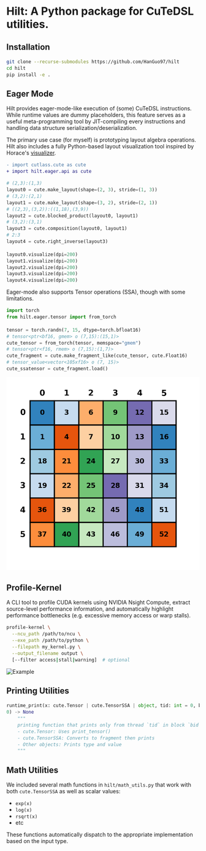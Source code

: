 # Hilt: A Python package for CuTeDSL utilities.

## Installation

```bash
git clone --recurse-submodules https://github.com/HanGuo97/hilt
cd hilt
pip install -e .
```

## Eager Mode

Hilt provides eager-mode-like execution of (some) CuTeDSL instructions. While runtime values are dummy placeholders, this feature serves as a useful meta-programming tool by JIT-compiling every instructions and handling data structure serialization/deserialization.

The primary use case (for myself) is prototyping layout algebra operations. Hilt also includes a fully Python-based layout visualization tool inspired by Horace's [visualizer](#1).

```diff
- import cutlass.cute as cute
+ import hilt.eager.api as cute
```

```python
# (2,3):(1,3)
layout0 = cute.make_layout(shape=(2, 3), stride=(1, 3))
# (3,2):(2,1)
layout1 = cute.make_layout(shape=(3, 2), stride=(2, 1))
# ((2,3),(3,2)):((1,18),(3,9))
layout2 = cute.blocked_product(layout0, layout1)
# (3,2):(3,1)
layout3 = cute.composition(layout0, layout1)
# 2:3
layout4 = cute.right_inverse(layout3)

layout0.visualize(dpi=200)
layout1.visualize(dpi=200)
layout2.visualize(dpi=200)
layout3.visualize(dpi=200)
layout4.visualize(dpi=200)
```

Eager-mode also supports Tensor operations (SSA), though with some limitations.
```python
import torch
from hilt.eager.tensor import from_torch

tensor = torch.randn(7, 15, dtype=torch.bfloat16)
# tensor<ptr<bf16, gmem> o (7,15):(15,1)>
cute_tensor = from_torch(tensor, memspace="gmem")
# tensor<ptr<f16, rmem> o (7,15):(1,7)>
cute_fragment = cute.make_fragment_like(cute_tensor, cute.Float16)
# tensor_value<vector<105xf16> o (7, 15)>
cute_ssatensor = cute_fragment.load()
```
![Example](images/layout-example.png)


## Profile-Kernel

A CLI tool to profile CUDA kernels using NVIDIA Nsight Compute, extract source-level performance information, and automatically highlight performance bottlenecks (e.g. excessive memory access or warp stalls).

```bash
profile-kernel \
  --ncu_path /path/to/ncu \
  --exe_path /path/to/python \
  --filepath my_kernel.py \
  --output_filename output \
  [--filter access|stall|warning]  # optional
```

![Example](images/sample_profile.png)

## Printing Utilities
```python
runtime_print(x: cute.Tensor | cute.TensorSSA | object, tid: int = 0, bid: int = 
0) -> None
    """
    printing function that prints only from thread `tid` in block `bid` and handles different object types:
    - cute.Tensor: Uses print_tensor()
    - cute.TensorSSA: Converts to fragment then prints
    - Other objects: Prints type and value
    """
```

## Math Utilities
We included several math functions in `hilt/math_utils.py` that work with both `cute.TensorSSA` as well as scalar values:

- `exp(x)`
- `log(x)`
- `rsqrt(x)`
- etc

These functions automatically dispatch to the appropriate implementation based on the input type.